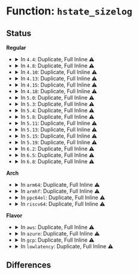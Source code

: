# Function: <code>hstate_sizelog</code>

## Status
<b>Regular</b>
<ul>
<li>
<details>
<summary>In <code>4.4</code>: Duplicate, Full Inline ⚠️</summary>

**Collision:** Static Duplication

**Inline:** Full

**Transformation:** False

**Instances:**

```
In mm/mmap.c (ffffffff811c5a38)
Location: include/linux/hugetlb.h:368
Inline: True
Inline callers:
  - mm/mmap.c:SyS_mmap_pgoff
```
```
In fs/hugetlbfs/inode.c (ffffffff812f4fe5)
Location: include/linux/hugetlb.h:368
Inline: True
Inline callers:
  - fs/hugetlbfs/inode.c:hugetlb_file_setup
```
```
In ipc/shm.c (ffffffff8132a242)
Location: include/linux/hugetlb.h:368
Inline: True
Inline callers:
  - ipc/shm.c:newseg
```
</details>
</li>
<li>
<details>
<summary>In <code>4.8</code>: Duplicate, Full Inline ⚠️</summary>

**Collision:** Static Duplication

**Inline:** Full

**Transformation:** False

**Instances:**

```
In mm/mmap.c (ffffffff811e1848)
Location: include/linux/hugetlb.h:364
Inline: True
Inline callers:
  - mm/mmap.c:SyS_mmap_pgoff
```
```
In fs/hugetlbfs/inode.c (ffffffff813289e5)
Location: include/linux/hugetlb.h:364
Inline: True
Inline callers:
  - fs/hugetlbfs/inode.c:hugetlb_file_setup
```
```
In ipc/shm.c (ffffffff8135eed6)
Location: include/linux/hugetlb.h:364
Inline: True
Inline callers:
  - ipc/shm.c:newseg
```
</details>
</li>
<li>
<details>
<summary>In <code>4.10</code>: Duplicate, Full Inline ⚠️</summary>

**Collision:** Static Duplication

**Inline:** Full

**Transformation:** False

**Instances:**

```
In mm/mmap.c (ffffffff811f1838)
Location: include/linux/hugetlb.h:364
Inline: True
Inline callers:
  - mm/mmap.c:SyS_mmap_pgoff
```
```
In fs/hugetlbfs/inode.c (ffffffff8133e725)
Location: include/linux/hugetlb.h:364
Inline: True
Inline callers:
  - fs/hugetlbfs/inode.c:hugetlb_file_setup
```
```
In ipc/shm.c (ffffffff813756d6)
Location: include/linux/hugetlb.h:364
Inline: True
Inline callers:
  - ipc/shm.c:newseg
```
</details>
</li>
<li>
<details>
<summary>In <code>4.13</code>: Duplicate, Full Inline ⚠️</summary>

**Collision:** Static Duplication

**Inline:** Full

**Transformation:** False

**Instances:**

```
In mm/mmap.c (ffffffff811fc548)
Location: include/linux/hugetlb.h:386
Inline: True
Inline callers:
  - mm/mmap.c:SyS_mmap_pgoff
```
```
In fs/hugetlbfs/inode.c (ffffffff81353305)
Location: include/linux/hugetlb.h:386
Inline: True
Inline callers:
  - fs/hugetlbfs/inode.c:hugetlb_file_setup
```
```
In ipc/shm.c (ffffffff8138927a)
Location: include/linux/hugetlb.h:386
Inline: True
Inline callers:
  - ipc/shm.c:newseg
```
</details>
</li>
<li>
<details>
<summary>In <code>4.15</code>: Duplicate, Full Inline ⚠️</summary>

**Collision:** Static Duplication

**Inline:** Full

**Transformation:** False

**Instances:**

```
In mm/mmap.c (ffffffff81214a88)
Location: include/linux/hugetlb.h:380
Inline: True
Inline callers:
  - mm/mmap.c:SyS_mmap_pgoff
```
```
In fs/hugetlbfs/inode.c (ffffffff81377f25)
Location: include/linux/hugetlb.h:380
Inline: True
Inline callers:
  - fs/hugetlbfs/inode.c:hugetlb_file_setup
```
```
In ipc/shm.c (ffffffff813adfca)
Location: include/linux/hugetlb.h:380
Inline: True
Inline callers:
  - ipc/shm.c:newseg
```
</details>
</li>
<li>
<details>
<summary>In <code>4.18</code>: Duplicate, Full Inline ⚠️</summary>

**Collision:** Static Duplication

**Inline:** Full

**Transformation:** False

**Instances:**

```
In mm/mmap.c (ffffffff812358e8)
Location: include/linux/hugetlb.h:393
Inline: True
Inline callers:
  - mm/mmap.c:ksys_mmap_pgoff
```
```
In fs/hugetlbfs/inode.c (ffffffff813a6965)
Location: include/linux/hugetlb.h:393
Inline: True
Inline callers:
  - fs/hugetlbfs/inode.c:hugetlb_file_setup
```
```
In ipc/shm.c (ffffffff813de479)
Location: include/linux/hugetlb.h:393
Inline: True
Inline callers:
  - ipc/shm.c:newseg
```
</details>
</li>
<li>
<details>
<summary>In <code>5.0</code>: Duplicate, Full Inline ⚠️</summary>

**Collision:** Static Duplication

**Inline:** Full

**Transformation:** False

**Instances:**

```
In mm/mmap.c (ffffffff812490e8)
Location: include/linux/hugetlb.h:404
Inline: True
Inline callers:
  - mm/mmap.c:ksys_mmap_pgoff
```
```
In fs/hugetlbfs/inode.c (ffffffff813bf7c5)
Location: include/linux/hugetlb.h:404
Inline: True
Inline callers:
  - fs/hugetlbfs/inode.c:hugetlb_file_setup
```
```
In ipc/shm.c (ffffffff813f8b33)
Location: include/linux/hugetlb.h:404
Inline: True
Inline callers:
  - ipc/shm.c:newseg
```
</details>
</li>
<li>
<details>
<summary>In <code>5.3</code>: Duplicate, Full Inline ⚠️</summary>

**Collision:** Static Duplication

**Inline:** Full

**Transformation:** False

**Instances:**

```
In mm/mmap.c (ffffffff8125b3ce)
Location: include/linux/hugetlb.h:392
Inline: True
Inline callers:
  - mm/mmap.c:ksys_mmap_pgoff
```
```
In fs/hugetlbfs/inode.c (ffffffff813ea005)
Location: include/linux/hugetlb.h:392
Inline: True
Inline callers:
  - fs/hugetlbfs/inode.c:hugetlb_file_setup
```
```
In ipc/shm.c (ffffffff8142508a)
Location: include/linux/hugetlb.h:392
Inline: True
Inline callers:
  - ipc/shm.c:newseg
```
</details>
</li>
<li>
<details>
<summary>In <code>5.4</code>: Duplicate, Full Inline ⚠️</summary>

**Collision:** Static Duplication

**Inline:** Full

**Transformation:** False

**Instances:**

```
In mm/mmap.c (ffffffff81269aae)
Location: include/linux/hugetlb.h:392
Inline: True
Inline callers:
  - mm/mmap.c:ksys_mmap_pgoff
```
```
In fs/hugetlbfs/inode.c (ffffffff814040a5)
Location: include/linux/hugetlb.h:392
Inline: True
Inline callers:
  - fs/hugetlbfs/inode.c:hugetlb_file_setup
```
```
In ipc/shm.c (ffffffff8143edda)
Location: include/linux/hugetlb.h:392
Inline: True
Inline callers:
  - ipc/shm.c:newseg
```
</details>
</li>
<li>
<details>
<summary>In <code>5.8</code>: Duplicate, Full Inline ⚠️</summary>

**Collision:** Static Duplication

**Inline:** Full

**Transformation:** False

**Instances:**

```
In mm/mmap.c (ffffffff8129a2de)
Location: include/linux/hugetlb.h:541
Inline: True
Inline callers:
  - mm/mmap.c:ksys_mmap_pgoff
```
```
In fs/hugetlbfs/inode.c (ffffffff81451ee5)
Location: include/linux/hugetlb.h:541
Inline: True
Inline callers:
  - fs/hugetlbfs/inode.c:hugetlb_file_setup
```
```
In ipc/shm.c (ffffffff8148fb29)
Location: include/linux/hugetlb.h:541
Inline: True
Inline callers:
  - ipc/shm.c:newseg
```
</details>
</li>
<li>
<details>
<summary>In <code>5.11</code>: Duplicate, Full Inline ⚠️</summary>

**Collision:** Static Duplication

**Inline:** Full

**Transformation:** False

**Instances:**

```
In mm/mmap.c (ffffffff812a54ee)
Location: include/linux/hugetlb.h:539
Inline: True
Inline callers:
  - mm/mmap.c:ksys_mmap_pgoff
```
```
In fs/hugetlbfs/inode.c (ffffffff8146e425)
Location: include/linux/hugetlb.h:539
Inline: True
Inline callers:
  - fs/hugetlbfs/inode.c:hugetlb_file_setup
```
```
In ipc/shm.c (ffffffff814ad236)
Location: include/linux/hugetlb.h:539
Inline: True
Inline callers:
  - ipc/shm.c:newseg
```
</details>
</li>
<li>
<details>
<summary>In <code>5.13</code>: Duplicate, Full Inline ⚠️</summary>

**Collision:** Static Duplication

**Inline:** Full

**Transformation:** False

**Instances:**

```
In mm/mmap.c (ffffffff812aac8e)
Location: include/linux/hugetlb.h:652
Inline: True
Inline callers:
  - mm/mmap.c:ksys_mmap_pgoff
```
```
In fs/hugetlbfs/inode.c (ffffffff81473a65)
Location: include/linux/hugetlb.h:652
Inline: True
Inline callers:
  - fs/hugetlbfs/inode.c:hugetlb_file_setup
```
```
In ipc/shm.c (ffffffff814b30b9)
Location: include/linux/hugetlb.h:652
Inline: True
Inline callers:
  - ipc/shm.c:newseg
```
</details>
</li>
<li>
<details>
<summary>In <code>5.15</code>: Duplicate, Full Inline ⚠️</summary>

**Collision:** Static Duplication

**Inline:** Full

**Transformation:** False

**Instances:**

```
In mm/mmap.c (ffffffff812ec30b)
Location: include/linux/hugetlb.h:675
Inline: True
Inline callers:
  - mm/mmap.c:ksys_mmap_pgoff
```
```
In fs/hugetlbfs/inode.c (ffffffff814ca685)
Location: include/linux/hugetlb.h:675
Inline: True
Inline callers:
  - fs/hugetlbfs/inode.c:hugetlb_file_setup
```
```
In ipc/shm.c (ffffffff8150b80b)
Location: include/linux/hugetlb.h:675
Inline: True
Inline callers:
  - ipc/shm.c:newseg
```
</details>
</li>
<li>
<details>
<summary>In <code>5.19</code>: Duplicate, Full Inline ⚠️</summary>

**Collision:** Static Duplication

**Inline:** Full

**Transformation:** False

**Instances:**

```
In mm/mmap.c (ffffffff8134f213)
Location: include/linux/hugetlb.h:705
Inline: True
Inline callers:
  - mm/mmap.c:ksys_mmap_pgoff
```
```
In fs/hugetlbfs/inode.c (ffffffff81556645)
Location: include/linux/hugetlb.h:705
Inline: True
Inline callers:
  - fs/hugetlbfs/inode.c:hugetlb_file_setup
```
```
In ipc/shm.c (ffffffff8159da74)
Location: include/linux/hugetlb.h:705
Inline: True
Inline callers:
  - ipc/shm.c:newseg
```
</details>
</li>
<li>
<details>
<summary>In <code>6.2</code>: Duplicate, Full Inline ⚠️</summary>

**Collision:** Static Duplication

**Inline:** Full

**Transformation:** False

**Instances:**

```
In mm/mmap.c (ffffffff813c8804)
Location: include/linux/hugetlb.h:741
Inline: True
Inline callers:
  - mm/mmap.c:ksys_mmap_pgoff
```
```
In fs/hugetlbfs/inode.c (ffffffff815f8145)
Location: include/linux/hugetlb.h:741
Inline: True
Inline callers:
  - fs/hugetlbfs/inode.c:hugetlb_file_setup
```
```
In ipc/shm.c (ffffffff81647044)
Location: include/linux/hugetlb.h:741
Inline: True
Inline callers:
  - ipc/shm.c:newseg
```
</details>
</li>
<li>
<details>
<summary>In <code>6.5</code>: Duplicate, Full Inline ⚠️</summary>

**Collision:** Static Duplication

**Inline:** Full

**Transformation:** False

**Instances:**

```
In mm/mmap.c (ffffffff813fca04)
Location: include/linux/hugetlb.h:769
Inline: True
Inline callers:
  - mm/mmap.c:ksys_mmap_pgoff
```
```
In fs/hugetlbfs/inode.c (ffffffff816300c5)
Location: include/linux/hugetlb.h:769
Inline: True
Inline callers:
  - fs/hugetlbfs/inode.c:hugetlb_file_setup
```
```
In ipc/shm.c (ffffffff8167f587)
Location: include/linux/hugetlb.h:769
Inline: True
Inline callers:
  - ipc/shm.c:newseg
```
</details>
</li>
<li>
<details>
<summary>In <code>6.8</code>: Duplicate, Full Inline ⚠️</summary>

**Collision:** Static Duplication

**Inline:** Full

**Transformation:** False

**Instances:**

```
In mm/mmap.c (ffffffff814293d4)
Location: include/linux/hugetlb.h:790
Inline: True
Inline callers:
  - mm/mmap.c:ksys_mmap_pgoff
```
```
In fs/hugetlbfs/inode.c (ffffffff81669575)
Location: include/linux/hugetlb.h:790
Inline: True
Inline callers:
  - fs/hugetlbfs/inode.c:hugetlb_file_setup
```
```
In ipc/shm.c (ffffffff816bb977)
Location: include/linux/hugetlb.h:790
Inline: True
Inline callers:
  - ipc/shm.c:newseg
```
</details>
</li>
</ul>
<b>Arch</b>
<ul>
<li>
<details>
<summary>In <code>arm64</code>: Duplicate, Full Inline ⚠️</summary>

**Collision:** Static Duplication

**Inline:** Full

**Transformation:** False

**Instances:**

```
In mm/mmap.c (ffff800010300f3c)
Location: include/linux/hugetlb.h:392
Inline: True
Inline callers:
  - mm/mmap.c:ksys_mmap_pgoff
```
```
In fs/hugetlbfs/inode.c (ffff8000104e292c)
Location: include/linux/hugetlb.h:392
Inline: True
Inline callers:
  - fs/hugetlbfs/inode.c:hugetlb_file_setup
```
```
In ipc/shm.c (ffff800010526594)
Location: include/linux/hugetlb.h:392
Inline: True
Inline callers:
  - ipc/shm.c:newseg
```
</details>
</li>
<li>
<details>
<summary>In <code>armhf</code>: Duplicate, Full Inline ⚠️</summary>

**Collision:** Static Duplication

**Inline:** Full

**Transformation:** False

**Instances:**

```
In mm/mmap.c (0)
Location: include/linux/hugetlb.h:629
Inline: True
```
```
In ipc/shm.c (0)
Location: include/linux/hugetlb.h:629
Inline: True
```
</details>
</li>
<li>
<details>
<summary>In <code>ppc64el</code>: Duplicate, Full Inline ⚠️</summary>

**Collision:** Static Duplication

**Inline:** Full

**Transformation:** False

**Instances:**

```
In mm/mmap.c (c0000000003cd260)
Location: include/linux/hugetlb.h:392
Inline: True
Inline callers:
  - mm/mmap.c:ksys_mmap_pgoff
```
```
In fs/hugetlbfs/inode.c (c00000000061fa74)
Location: include/linux/hugetlb.h:392
Inline: True
Inline callers:
  - fs/hugetlbfs/inode.c:hugetlb_file_setup
```
```
In ipc/shm.c (c0000000006719e0)
Location: include/linux/hugetlb.h:392
Inline: True
Inline callers:
  - ipc/shm.c:newseg
```
</details>
</li>
<li>
<details>
<summary>In <code>riscv64</code>: Duplicate, Full Inline ⚠️</summary>

**Collision:** Static Duplication

**Inline:** Full

**Transformation:** False

**Instances:**

```
In mm/mmap.c (ffffffe00020e474)
Location: include/linux/hugetlb.h:392
Inline: True
Inline callers:
  - mm/mmap.c:ksys_mmap_pgoff
```
```
In fs/hugetlbfs/inode.c (ffffffe000356466)
Location: include/linux/hugetlb.h:392
Inline: True
Inline callers:
  - fs/hugetlbfs/inode.c:hugetlb_file_setup
```
```
In ipc/shm.c (ffffffe00038ae56)
Location: include/linux/hugetlb.h:392
Inline: True
Inline callers:
  - ipc/shm.c:newseg
```
</details>
</li>
</ul>
<b>Flavor</b>
<ul>
<li>
<details>
<summary>In <code>aws</code>: Duplicate, Full Inline ⚠️</summary>

**Collision:** Static Duplication

**Inline:** Full

**Transformation:** False

**Instances:**

```
In mm/mmap.c (ffffffff812620fe)
Location: include/linux/hugetlb.h:392
Inline: True
Inline callers:
  - mm/mmap.c:ksys_mmap_pgoff
```
```
In fs/hugetlbfs/inode.c (ffffffff813fc685)
Location: include/linux/hugetlb.h:392
Inline: True
Inline callers:
  - fs/hugetlbfs/inode.c:hugetlb_file_setup
```
```
In ipc/shm.c (ffffffff814373ba)
Location: include/linux/hugetlb.h:392
Inline: True
Inline callers:
  - ipc/shm.c:newseg
```
</details>
</li>
<li>
<details>
<summary>In <code>azure</code>: Duplicate, Full Inline ⚠️</summary>

**Collision:** Static Duplication

**Inline:** Full

**Transformation:** False

**Instances:**

```
In mm/mmap.c (ffffffff8125451e)
Location: include/linux/hugetlb.h:392
Inline: True
Inline callers:
  - mm/mmap.c:ksys_mmap_pgoff
```
```
In fs/hugetlbfs/inode.c (ffffffff813ed105)
Location: include/linux/hugetlb.h:392
Inline: True
Inline callers:
  - fs/hugetlbfs/inode.c:hugetlb_file_setup
```
```
In ipc/shm.c (ffffffff81427e2a)
Location: include/linux/hugetlb.h:392
Inline: True
Inline callers:
  - ipc/shm.c:newseg
```
</details>
</li>
<li>
<details>
<summary>In <code>gcp</code>: Duplicate, Full Inline ⚠️</summary>

**Collision:** Static Duplication

**Inline:** Full

**Transformation:** False

**Instances:**

```
In mm/mmap.c (ffffffff8125fe9e)
Location: include/linux/hugetlb.h:392
Inline: True
Inline callers:
  - mm/mmap.c:ksys_mmap_pgoff
```
```
In fs/hugetlbfs/inode.c (ffffffff813f9a05)
Location: include/linux/hugetlb.h:392
Inline: True
Inline callers:
  - fs/hugetlbfs/inode.c:hugetlb_file_setup
```
```
In ipc/shm.c (ffffffff8143355a)
Location: include/linux/hugetlb.h:392
Inline: True
Inline callers:
  - ipc/shm.c:newseg
```
</details>
</li>
<li>
<details>
<summary>In <code>lowlatency</code>: Duplicate, Full Inline ⚠️</summary>

**Collision:** Static Duplication

**Inline:** Full

**Transformation:** False

**Instances:**

```
In mm/mmap.c (ffffffff8126f86e)
Location: include/linux/hugetlb.h:392
Inline: True
Inline callers:
  - mm/mmap.c:ksys_mmap_pgoff
```
```
In fs/hugetlbfs/inode.c (ffffffff8140f655)
Location: include/linux/hugetlb.h:392
Inline: True
Inline callers:
  - fs/hugetlbfs/inode.c:hugetlb_file_setup
```
```
In ipc/shm.c (ffffffff8144a92a)
Location: include/linux/hugetlb.h:392
Inline: True
Inline callers:
  - ipc/shm.c:newseg
```
</details>
</li>
</ul>

## Differences
